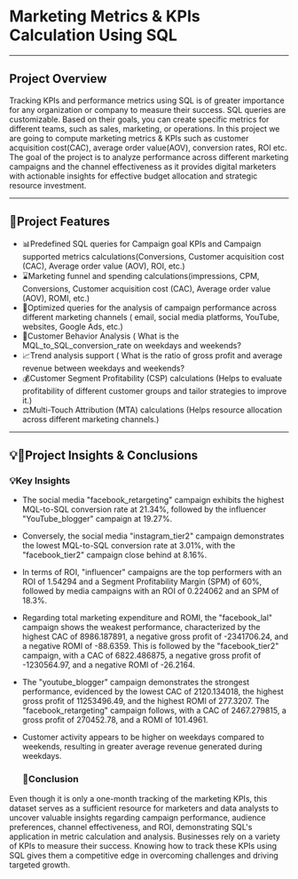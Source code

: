 # Marketing Metrics & KPIs Calculation Using SQL #
---

## Project Overview ##

Tracking KPIs and performance metrics using SQL is of greater importance for any organization or company to measure their success. SQL queries are customizable. Based on their goals, you can create specific metrics for different teams, such as sales, marketing, or operations. In this project we are going to compute marketing metrics & KPIs such as customer acquisition cost(CAC), average order value(AOV), conversion rates, ROI etc. The goal of the project is to analyze performance across different marketing campaigns and the channel effectiveness as it provides digital marketers with actionable insights for effective budget  allocation and strategic resource investment.

---



## 🚀Project Features


- 📊Predefined SQL queries for Campaign goal KPIs and Campaign supported metrics  calculations(Conversions, Customer acquisition cost (CAC), Average order value (AOV), ROI,   etc.)
- ⌛Marketing funnel and spending calculations(impressions, CPM, Conversions, Customer acquisition cost (CAC), Average order value (AOV), ROMI, etc.)
- 🔎Optimized queries for the analysis of campaign performance across different marketing channels ( email, social media platforms, YouTube, websites, Google Ads, etc.)
- 👥Customer Behavior Analysis ( What is the MQL_to_SQL_conversion_rate on weekdays and weekends?
- 📈Trend analysis support ( What is the ratio of gross profit and average revenue between weekdays and weekends?
- 💰Customer Segment Profitability (CSP) calculations (Helps to evaluate profitability of different customer groups and tailor strategies to improve it.) 
- ⚖️Multi-Touch Attribution (MTA) calculations (Helps resource allocation across different marketing channels.)

---


## 💡📝Project Insights & Conclusions

### 💡Key Insights 



- The social media "facebook_retargeting" campaign exhibits the highest MQL-to-SQL conversion rate at 21.34%, followed by the influencer "YouTube_blogger" campaign at 19.27%.

- Conversely, the social media "instagram_tier2" campaign demonstrates the lowest MQL-to-SQL conversion rate at 3.01%, with the "facebook_tier2" campaign close behind at 8.16%.

- In terms of ROI, "influencer" campaigns are the top performers with an ROI of 1.54294 and a Segment Profitability Margin (SPM) of 60%, followed by media campaigns with an ROI of 0.224062 and an SPM of 18.3%.

- Regarding total marketing expenditure and ROMI, the "facebook_lal" campaign shows the weakest performance, characterized by the highest CAC of 8986.187891, a negative gross profit of -2341706.24, and a negative ROMI of -88.6359. This is followed by the "facebook_tier2" campaign, with a CAC of 6822.486875, a negative gross profit of -1230564.97, and a negative ROMI of -26.2164.

- The "youtube_blogger" campaign demonstrates the strongest performance, evidenced by the lowest CAC of 2120.134018, the highest gross profit of 11253496.49, and the highest ROMI of 277.3207. The "facebook_retargeting" campaign follows, with a CAC of 2467.279815, a gross profit of 270452.78, and a ROMI of 101.4961.

- Customer activity appears to be higher on weekdays compared to weekends, resulting in greater average revenue generated during weekdays.

  ### 📝Conclusion



Even though it is only a one-month tracking of the marketing KPIs, this dataset serves as a sufficient resource for marketers and data analysts to uncover valuable insights regarding campaign performance, audience preferences, channel effectiveness, and ROI, demonstrating SQL's application in metric calculation and analysis. Businesses rely on a variety of KPIs to measure their success. Knowing how to track these KPIs using SQL gives them a competitive edge in overcoming challenges and driving targeted growth.














